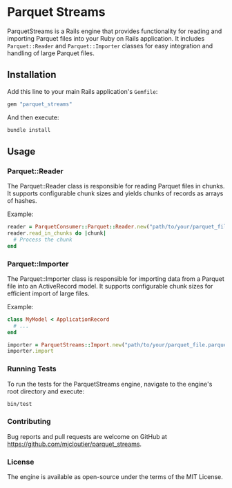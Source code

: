 # Parquet Streams

ParquetStreams is a Rails engine that provides functionality for reading and importing Parquet files into your Ruby on Rails application. It includes `Parquet::Reader` and `Parquet::Importer` classes for easy integration and handling of large Parquet files.

## Installation

Add this line to your main Rails application's `Gemfile`:

```ruby
gem "parquet_streams"
```

And then execute:

```bash
bundle install
```

## Usage

### Parquet::Reader
The Parquet::Reader class is responsible for reading Parquet files in chunks. It supports configurable chunk sizes and yields chunks of records as arrays of hashes.

Example:

```ruby
reader = ParquetConsumer::Parquet::Reader.new("path/to/your/parquet_file.parquet")
reader.read_in_chunks do |chunk|
  # Process the chunk
end
```

### Parquet::Importer
The Parquet::Importer class is responsible for importing data from a Parquet file into an ActiveRecord model. It supports configurable chunk sizes for efficient import of large files.

Example:

```ruby
class MyModel < ApplicationRecord
  # ...
end

importer = ParquetStreams::Import.new("path/to/your/parquet_file.parquet", MyModel)
importer.import
```

### Running Tests
To run the tests for the ParquetStreams engine, navigate to the engine's root directory and execute:

```bash
bin/test
```

### Contributing
Bug reports and pull requests are welcome on GitHub at https://github.com/mjcloutier/parquet_streams.

### License
The engine is available as open-source under the terms of the MIT License.
